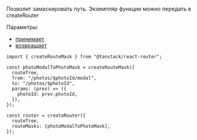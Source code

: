 Позволит замаскировать путь. Экземпляр функции можно передать в createRouter

Параметры:

- [принимает](../types/RouteMask.md)
- [возвращает](../types/RouteMask.md)

```tsx
import { createRouteMask } from "@tanstack/react-router";

const photoModalToPhotoMask = createRouteMask({
  routeTree,
  from: "/photos/$photoId/modal",
  to: "/photos/$photoId",
  params: (prev) => ({
    photoId: prev.photoId,
  }),
});

const router = createRouter({
  routeTree,
  routeMasks: [photoModalToPhotoMask],
});
```

